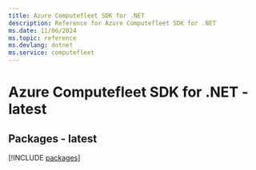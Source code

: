 ```yaml
---
title: Azure Computefleet SDK for .NET
description: Reference for Azure Computefleet SDK for .NET
ms.date: 11/06/2024
ms.topic: reference
ms.devlang: dotnet
ms.service: computefleet
---
```

# Azure Computefleet SDK for .NET - latest
## Packages - latest
[!INCLUDE [packages](computefleet-index.md)]